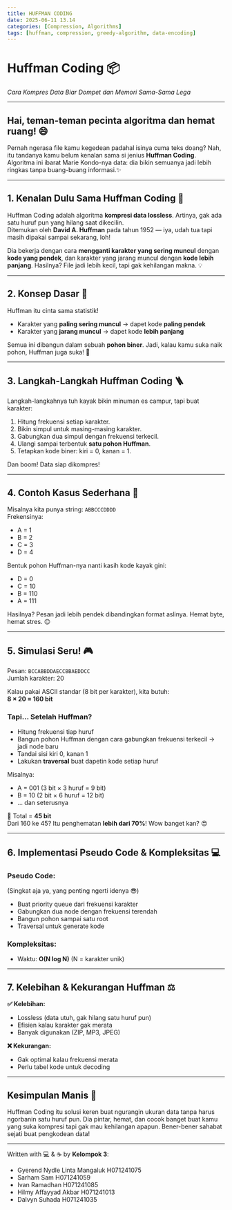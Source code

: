 ```yaml
---
title: HUFFMAN CODING
date: 2025-06-11 13.14
categories: [Compression, Algorithms]
tags: [huffman, compression, greedy-algorithm, data-encoding]
---
```


# Huffman Coding 📦  
*Cara Kompres Data Biar Dompet dan Memori Sama-Sama Lega*

---

## Hai, teman-teman pecinta algoritma dan hemat ruang! 😄  
Pernah ngerasa file kamu kegedean padahal isinya cuma teks doang? Nah, itu tandanya kamu belum kenalan sama si jenius **Huffman Coding**. Algoritma ini ibarat Marie Kondo-nya data: dia bikin semuanya jadi lebih ringkas tanpa buang-buang informasi.✨

---

## 1. Kenalan Dulu Sama Huffman Coding 💌  
Huffman Coding adalah algoritma **kompresi data lossless**. Artinya, gak ada satu huruf pun yang hilang saat dikecilin.  
Ditemukan oleh **David A. Huffman** pada tahun 1952 — iya, udah tua tapi masih dipakai sampai sekarang, loh!

Dia bekerja dengan cara **mengganti karakter yang sering muncul** dengan **kode yang pendek**, dan karakter yang jarang muncul dengan **kode lebih panjang**. Hasilnya? File jadi lebih kecil, tapi gak kehilangan makna. 💡

---

## 2. Konsep Dasar 🧠  
Huffman itu cinta sama statistik!

- Karakter yang **paling sering muncul** → dapet kode **paling pendek**  
- Karakter yang **jarang muncul** → dapet kode **lebih panjang**  

Semua ini dibangun dalam sebuah **pohon biner**. Jadi, kalau kamu suka naik pohon, Huffman juga suka! 🌳

---

## 3. Langkah-Langkah Huffman Coding 🪜  
Langkah-langkahnya tuh kayak bikin minuman es campur, tapi buat karakter:

1. Hitung frekuensi setiap karakter.
2. Bikin simpul untuk masing-masing karakter.
3. Gabungkan dua simpul dengan frekuensi terkecil.
4. Ulangi sampai terbentuk **satu pohon Huffman**.
5. Tetapkan kode biner: kiri = 0, kanan = 1.

Dan boom! Data siap dikompres!

---

## 4. Contoh Kasus Sederhana 🍰  
Misalnya kita punya string: `ABBCCCDDDD`  
Frekensinya:
- A = 1  
- B = 2  
- C = 3  
- D = 4  

Bentuk pohon Huffman-nya nanti kasih kode kayak gini:
- D = 0  
- C = 10  
- B = 110  
- A = 111  

Hasilnya? Pesan jadi lebih pendek dibandingkan format aslinya. Hemat byte, hemat stres. 😌

---

## 5. Simulasi Seru! 🎮  
Pesan: `BCCABBDDAECCBBAEDDCC`  
Jumlah karakter: 20

Kalau pakai ASCII standar (8 bit per karakter), kita butuh:  
**8 × 20 = 160 bit**

### Tapi… Setelah Huffman?
- Hitung frekuensi tiap huruf  
- Bangun pohon Huffman dengan cara gabungkan frekuensi terkecil → jadi node baru  
- Tandai sisi kiri 0, kanan 1  
- Lakukan **traversal** buat dapetin kode setiap huruf  

Misalnya:
- A = 001 (3 bit × 3 huruf = 9 bit)  
- B = 10 (2 bit × 6 huruf = 12 bit)  
- … dan seterusnya  

🎉 Total = **45 bit**  
Dari 160 ke 45? Itu penghematan **lebih dari 70%**! Wow banget kan? 😍

---

## 6. Implementasi Pseudo Code & Kompleksitas 💻  
### Pseudo Code:
(Singkat aja ya, yang penting ngerti idenya 😎)
- Buat priority queue dari frekuensi karakter
- Gabungkan dua node dengan frekuensi terendah
- Bangun pohon sampai satu root
- Traversal untuk generate kode

### Kompleksitas:
- Waktu: **O(N log N)** (N = karakter unik)

---

## 7. Kelebihan & Kekurangan Huffman ⚖️  
**✅ Kelebihan:**
- Lossless (data utuh, gak hilang satu huruf pun)
- Efisien kalau karakter gak merata
- Banyak digunakan (ZIP, MP3, JPEG)

**❌ Kekurangan:**
- Gak optimal kalau frekuensi merata
- Perlu tabel kode untuk decoding

---

## Kesimpulan Manis 🍬  
Huffman Coding itu solusi keren buat ngurangin ukuran data tanpa harus ngorbanin satu huruf pun. Dia pintar, hemat, dan cocok banget buat kamu yang suka kompresi tapi gak mau kehilangan apapun. Bener-bener sahabat sejati buat pengkodean data!

---

Written with 💻 & ☕ by **Kelompok 3**:
- Gyerend Nydle Linta Mangaluk H071241075  
- Sarham Sam H071241059  
- Ivan Ramadhan H071241085  
- Hilmy Affayyad Akbar H071241013  
- Dalvyn Suhada H071241035

